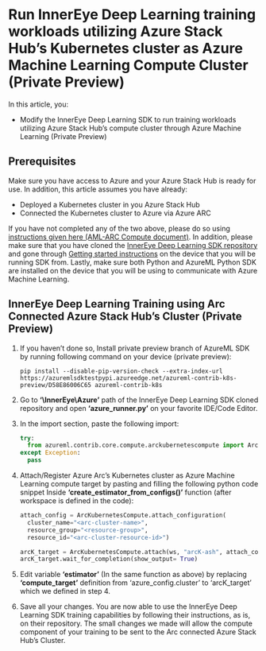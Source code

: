 # Run InnerEye Deep Learning training workloads utilizing Azure Stack Hub’s Kubernetes cluster as Azure Machine Learning Compute Cluster (Private Preview)

In this article, you:

* Modify the InnerEye Deep Learning SDK to run training workloads utilizing Azure Stack Hub’s compute cluster through Azure Machine Learning (Private Preview)

## Prerequisites

Make sure you have access to Azure and your Azure Stack Hub is ready for use. In addition, this article assumes you have already:

*	Deployed a Kubernetes cluster in you Azure Stack Hub
*	Connected the Kubernetes cluster to Azure via Azure ARC

If you have not completed any of the two above, please do so using [instructions given here (AML-ARC Compute document)](AML-ARC-Compute.md). In addition, 
please make sure that you have cloned the [InnerEye Deep Learning SDK repository](https://github.com/microsoft/InnerEye-DeepLearning) and gone through 
[Getting started instructions](https://github.com/microsoft/InnerEye-DeepLearning#getting-started) on the device that you will be running SDK from. Lastly, make sure both Python and AzureML Python SDK are 
installed on the device that you will be using to communicate with Azure Machine Learning. 

## InnerEye Deep Learning Training using Arc Connected Azure Stack Hub’s Cluster (Private Preview)

1.	If you haven’t done so, Install private preview branch of AzureML SDK by running following command on your device (private preview):

    ``` pip install --disable-pip-version-check --extra-index-url https://azuremlsdktestpypi.azureedge.net/azureml-contrib-k8s-preview/D58E86006C65 azureml-contrib-k8s ```
    
2. Go to **‘\InnerEye\Azure’** path of the InnerEye Deep Learning SDK cloned repository and open **‘azure_runner.py’** on your favorite IDE/Code Editor.
3.	In the import section, paste the following import:
    ```python 
    try:
      from azureml.contrib.core.compute.arckubernetescompute import ArcKubernetesCompute
    except Exception:
      pass
    ```
4.	Attach/Register Azure Arc’s Kubernetes cluster as Azure Machine Learning compute target by pasting and filling the following python code snippet Inside **‘create_estimator_from_configs()’** function (after workspace is defined in the code):

    ```python 
    attach_config = ArcKubernetesCompute.attach_configuration(
      cluster_name="<arc-cluster-name>",
      resource_group="<resource-group>",
      resource_id="<arc-cluster-resource-id>")
    
    arcK_target = ArcKubernetesCompute.attach(ws, "arcK-ash", attach_config)
    arcK_target.wait_for_completion(show_output= True)
    ```

5.	Edit variable **‘estimator’** (In the same function as above) by replacing **‘compute_target’** definition from ‘azure_config.cluster’ to ‘arcK_target’ which we defined in step 4. 

6.	Save all your changes. You are now able to use the InnerEye Deep Learning SDK training capabilities by following their instructions, as is, on their repository. The small changes we made will allow the compute component of your training to be sent to the Arc connected Azure Stack Hub’s Cluster.
